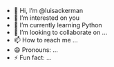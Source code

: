 - 👋 Hi, I’m @luisackerman
- 👀 I’m interested on you
- 🌱 I’m currently learning Python
- 💞️ I’m looking to collaborate on ...
- 📫 How to reach me ...
- 😄 Pronouns: ...
- ⚡ Fun fact: ...

<!---
luisackerman/luisackerman is a ✨ special ✨ repository because its `README.md` (this file) appears on your GitHub profile.
You can click the Preview link to take a look at your changes.
--->
